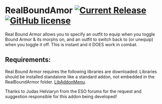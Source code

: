 # RealBoundAmor [![Current Release](https://img.shields.io/github/release/ArtOfShred/RealBoundArmor.svg)](https://github.com/ArtOfShred/RealBoundArmor/releases) [![GitHub license](https://img.shields.io/github/license/ArtOfShred/RealBoundArmor.svg)](https://github.com/ArtOfShred/RealBoundArmor/blob/master/LICENSE)

Real Bound Armor allows you to specify an outfit to equip when you toggle Bound Armor & its morphs on, and an outfit to switch back to (or unequip) when you toggle it off. This is instant and it DOES work in combat.

## Requirements:
Real Bound Armor requires the following libraries are downloaded:
Libraries should be installed standalone like a standard addon, not embedded in the RealBoundArmor folder.
[LibAddonMenu][1].

Thanks to Judas Helviaryn from the ESO forums for the request and suggestion responsible for this addon being developed!

  [1]: https://www.esoui.com/downloads/info7-LibAddonMenu.html
